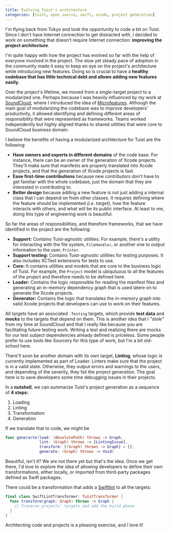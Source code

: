 ```yaml
---
title: Evolving Tuist's architecture
categories: [tuist, open source, swift, xcode, project generation]
---
```


I'm flying back from Tokyo and took the opportunity to code a bit on Tuist.
Since I don't have Internet connection to get distracted with,
I decided to work on something that doesn't require Internet connection:
**improving the project architecture**.

I'm quite happy with how the project has evolved so far with the help of everyone involved in the project.
The slow yet steady pace of adoption in the community made it easy to keep en eye on the project's architecture while introducing new features.
Doing so is crucial to have a **healthy codebase that has little technical debt and allows adding new features easily.**

Over the project's lifetime,
we moved from a single-target project to a modularized one.
Perhaps because I was heavily influenced by my work at [SoundCloud](https://soundcloud.com),
where I introduced the idea of [Microfeatures](https://github.com/tuist/microfeatures-guidelines).
Although the main goal of modularizing the codebase was to improve developers' productivity,
it allowed identifying and defining different areas of responsibility that were represented as frameworks.
Teams worked independently but highly aligned thanks to shared utilities that were core to SoundCloud business domain.

I believe the benefits of having a modularized architecture for Tuist are the following:

- **Have owners and experts in different domains** of the code base.
  For instance,
  there can be an owner of the generation of Xcode projects.
  They'll make sure that manifests are properly translated into Xcode projects,
  and that the generation of Xcode projects is fast.
- **Ease first-time contributions** because new contributors don't have to get familiar with the whole codebase,
  just the domain that they are interested in contributing to.
- **Better design** because adding a new feature is not just adding a internal class that I can depend on from other classes.
  It requires defining where the feature should be implemented _(i.e. target)_,
  how the feature interacts with others,
  and what will be its public interface.
  At least to me,
  doing this type of engineering work is beautiful.

So far the areas of responsibilities, and therefore frameworks, that we have identified in the project are the following:

- **Support:** Contains Tuist-agnostic utilities.
  For example,
  there's a utility for interacting with the file system,
  `FileHandler`,
  or another one to output information to the user,
  `Printer`.
- **Support testing:** Contains Tuist-agnostic utilities for testing purposes.
  It also includes XCTest extensions for tests to use.
- **Core:** It contains utilities and models that are core to the business logic of Tuist.
  For example,
  the `Project` model is ubiqutuous to all the features of the project and therefore needs to be defined here.
- **Loader:** Contains the logic responsible for reading the manifest files and generating an in-memory dependency graph that is used latere on to generate the Xcode projects.
- **Generator:** Contains the logic that translates the in-memory graph into valid Xcode projects that developers can use to work on their features.

All targets have an associated `-Testing` targets,
which provide **test data** and **mocks** to the targets that depend on them.
This is another idea that I _"stole"_ from my time at SoundCloud and that I really like because you are facilitating future testing work.
Writing a test and realizing there are mocks for our test subject dependencies already defined is priceless.
Some people prefer to use tools like Sourcery for this type of work,
but I'm a bit old-school here.

There'll soon be another domain with its own target,
**Linting**,
whose logic is currently implemented as part of Loader.
Linters make sure that the project is in a valid state.
Otherwise,
they output errors and warnings to the users,
and depending of the severity,
they fail the project generation.
The goal here is to save developers some time debugging issues in their projects.

In a **nutshell**,
we can summarize Tuist's project generation as a sequence of **4 steps:**

1. Loading
2. Linting
3. Transformation
4. Generation

If we translate that to code,
we might be

```swift
func generarte(load: (AbsolutePath) throws -> Graph,
               lint: (Graph) throws -> [LintingIssue],
               transform: [(Graph) throws -> Graph] = [],
               generate: (Graph) throws -> Void)
```

Beautiful, isn't it?
We are not there yet but that's the idea.
Once we get there,
I'd love to explore the idea of allowing developers to define their own transformations,
either locally,
or imported from third-party packages defined as Swift packages.

There could be a transformation that adds a [Swiftlint](https://github.com/realm/SwiftLint) to all the targets:

```swift
final class SwiftLintTransformer: TuistTransformer {
  func transform(graph: Graph) throws -> Graph {
    // Traverse projects' targets and add the build phase
  }
}
```

Architecting code and projects is a pleasing exercise, and I love it!
